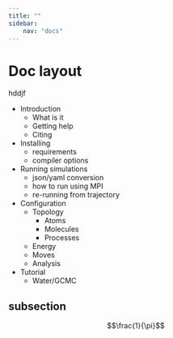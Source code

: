 ```yaml
---
title: ""
sidebar:
    nav: "docs"
---
```

<script src="https://cdnjs.cloudflare.com/ajax/libs/mathjax/2.7.0/MathJax.js?config=TeX-AMS-MML_HTMLorMML" type="text/javascript"></script>

# Doc layout

hddjf

- Introduction
  - What is it
  - Getting help
  - Citing
- Installing
  - requirements
  - compiler options
- Running simulations
  - json/yaml conversion
  - how to run using MPI
  - re-running from trajectory
- Configuration
  - Topology
    - Atoms
    - Molecules
    - Processes
  - Energy
  - Moves
  - Analysis
- Tutorial
  - Water/GCMC

## subsection

$$\frac{1}{\pi}$$

